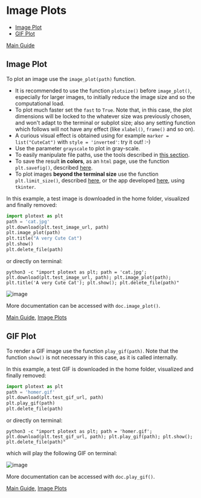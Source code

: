 # Image Plots

- [Image Plot](https://github.com/piccolomo/plotext/blob/master/readme/image.md#image-plot)
- [GIF Plot](https://github.com/piccolomo/plotext/blob/master/readme/image.md#gif-plot)

[Main Guide](https://github.com/piccolomo/plotext#guide)

## Image Plot

To plot an image use the `image_plot(path)` function. 

- It is recommended to use the function `plotsize()` before `image_plot()`, especially for larger images, to initially reduce the image size and so the computational load.
- To plot much faster set the `fast` to `True`. Note that, in this case, the plot dimensions will be locked to the whatever size was previously chosen, and won't adapt to the terminal or subplot size; also any setting function which follows will not have any effect (like `xlabel()`, `frame()` and so on).
- A curious visual effect is obtained using for example `marker = list("CuteCat")` with `style = 'inverted'`: try it out! :-)
- Use the parameter `grayscale` to plot in gray-scale.
- To easily manipulate file paths, use the tools described in [this section](https://github.com/piccolomo/plotext/blob/master/readme/utilities.md#file-utilities).
- To save the result **in colors**, as an `html` page, use the function `plt.savefig()`, described [here](https://github.com/piccolomo/plotext/blob/master/readme/utilities.md#useful-functions).
- To plot images **beyond the terminal size** use the function `plt.limit_size()`, described [here](https://github.com/piccolomo/plotext/blob/master/readme/settings.md#plot-size), or the app developed [here](https://github.com/piccolomo/plotext/blob/master/readme/environments.md#tkinter), using `tkinter`.

In this example, a test image is downloaded in the home folder, visualized and finally removed:

```python
import plotext as plt
path = 'cat.jpg'
plt.download(plt.test_image_url, path)
plt.image_plot(path)
plt.title("A very Cute Cat")
plt.show()
plt.delete_file(path)
```

or directly on terminal:

```console
python3 -c "import plotext as plt; path = 'cat.jpg'; plt.download(plt.test_image_url, path); plt.image_plot(path); plt.title('A very Cute Cat'); plt.show(); plt.delete_file(path)"
```

![image](https://raw.githubusercontent.com/piccolomo/plotext/master/data/image.png)

More documentation can be accessed with `doc.image_plot()`.

[Main Guide](https://github.com/piccolomo/plotext#guide), [Image Plots](https://github.com/piccolomo/plotext/blob/master/readme/image.md#image-plots)

## GIF Plot

To render a GIF image use the function `play_gif(path)`. Note that the function `show()` is not necessary in this case, as it is called internally.

In this example, a test GIF is downloaded in the home folder, visualized and finally removed:

```python
import plotext as plt
path = 'homer.gif'
plt.download(plt.test_gif_url, path)
plt.play_gif(path)
plt.delete_file(path)
```

or directly on terminal:

```console
python3 -c "import plotext as plt; path = 'homer.gif'; plt.download(plt.test_gif_url, path); plt.play_gif(path); plt.show(); plt.delete_file(path)"
```

which will play the following GIF on terminal:

![image](https://raw.githubusercontent.com/piccolomo/plotext/master/data/homer-rendered.gif)

More documentation can be accessed with `doc.play_gif()`.

[Main Guide](https://github.com/piccolomo/plotext#guide), [Image Plots](https://github.com/piccolomo/plotext/blob/master/readme/image.md#image-plots)